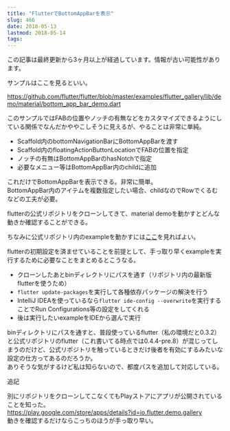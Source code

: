 ```yaml
---
title: "FlutterでBottomAppBarを表示"
slug: 466
date: 2018-05-13
lastmod: 2018-05-14
tags: 
---
```


<div id="wppda_alert">この記事は最終更新から3ヶ月以上が経過しています。情報が古い可能性があります。</div><p>サンプルはここを見るといい。</p>
<p><a href="https://github.com/flutter/flutter/blob/master/examples/flutter_gallery/lib/demo/material/bottom_app_bar_demo.dart">https://github.com/flutter/flutter/blob/master/examples/flutter_gallery/lib/demo/material/bottom_app_bar_demo.dart</a></p>
<p>このサンプルではFABの位置やノッチの有無などをカスタマイズできるようにしている関係でなんだかややこしそうに見えるが、やることは非常に単純。</p>
<ul>
<li>Scaffold内のbottomNavigationBarにBottomAppBarを渡す</li>
<li>Scaffold内のfloatingActionButtonLocationでFABの位置を指定</li>
<li>ノッチの有無はBottomAppBarのhasNotchで指定</li>
<li>必要なメニュー等はBottomAppBar内のchildに追加</li>
</ul>
<p>これだけでBottomAppBarを表示できる。非常に簡単。<br />
BottomAppBar内のアイテムを複数指定したい場合、childなのでRowでくるむなどの工夫が必要。</p>
<p>flutterの公式リポジトリをクローンしてきて、material demoを動かすとどんな動きか確認することができる。</p>
<p>ちなみに公式リポジトリ内のexampleを動かすには<a href="https://github.com/flutter/flutter/blob/master/CONTRIBUTING.md">ここ</a>を見ればよい。</p>
<p>flutterの初期設定を済ませていることを前提として、手っ取り早くexampleを実行するために必要なことをまとめるとこうなる。</p>
<ul>
<li>クローンしたあとbinディレクトリにパスを通す（リポジトリ内の最新版flutterを使うため）</li>
<li><code>flutter update-packages</code>を実行して各種依存パッケージの解決を行う</li>
<li>IntelliJ IDEAを使っているなら<code>flutter ide-config --overwrite</code>を実行することでRun Configurations等の設定をしてくれる</li>
<li>後は実行したいexampleをIDEから選んで実行</li>
</ul>
<p>binディレクトリにパスを通すと、普段使っているflutter（私の環境だと0.3.2）と公式リポジトリのflutter（これ書いてる時点では0.4.4-pre.8）が混じってしまうのだけど、公式リポジトリを触っているときだけ後者を有効にするみたいな設定の仕方ってあるのだろうか。<br />
ありそうな気がするけど私は知らないので、都度パスを追加して対応している。</p>
<p>追記</p>
<p>別にリポジトリをクローンしてこなくてもPlayストアにアプリが公開されていることを知った。<br />
<a href="https://play.google.com/store/apps/details?id=io.flutter.demo.gallery">https://play.google.com/store/apps/details?id=io.flutter.demo.gallery</a><br />
動きを確認するだけならこっちのほうが手っ取り早い。</p>

  